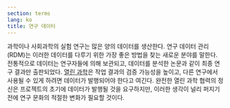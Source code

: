 ```yaml
---
section: terms
lang: ko
title: 연구 데이터
---
```


과학이나 사회과학의 실험 연구는 많은 양의 데이터를 생산한다. 연구 데이터 관리(RDM)는 이러한 데이터를 다루기 위한 가장 좋은 방법을 찾는 새로운 분야를 말한다. 전통적으로 데이터는 연구자들에 의해 보관되고, 데이터를 분석한 논문과 같이 최종 연구 결과만 출판되었다. [열린 과학](../open-science/)은 작업 결과의 검증 가능성을 높이고, 다른 연구에서 사용될 수 있게 하려면 데이터가 발행되어야 한다고 여긴다. 완전한 열린 과학 협력의 정신은 프로젝트의 초기에 데이터가 발행될 것을 요구하지만, 이러한 생각이 널리 퍼지기 전에 연구 문화의 적절한 변화가 필요할 것이다.
